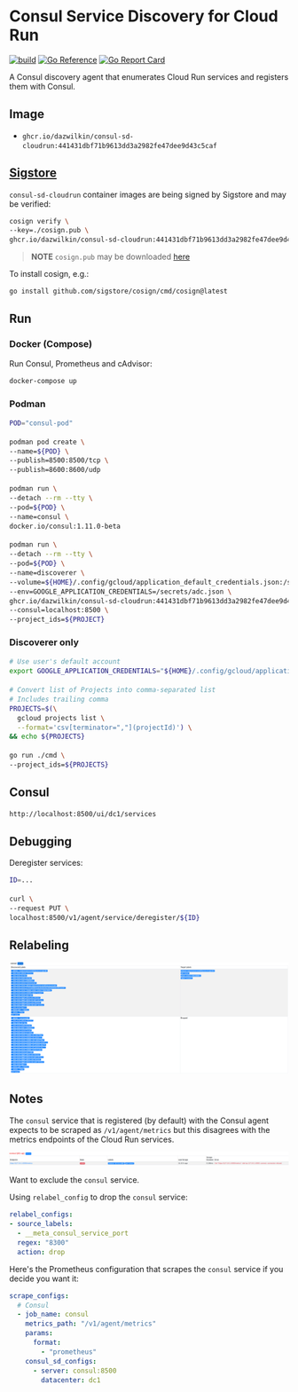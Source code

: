 # Consul Service Discovery for Cloud Run

[![build](https://github.com/DazWilkin/consul-sd-cloudrun/actions/workflows/build.yaml/badge.svg)](https://github.com/DazWilkin/consul-sd-cloudrun/actions/workflows/build.yaml)
[![Go Reference](https://pkg.go.dev/badge/github.com/DazWilkin/consul-sd-cloudrun.svg)](https://pkg.go.dev/github.com/DazWilkin/consul-sd-cloudrun)
[![Go Report Card](https://goreportcard.com/badge/github.com/dazwilkin/consul-sd-cloudrun)](https://goreportcard.com/report/github.com/dazwilkin/consul-sd-cloudrun)

A Consul discovery agent that enumerates Cloud Run services and registers them with Consul.

## Image

+ `ghcr.io/dazwilkin/consul-sd-cloudrun:441431dbf71b9613dd3a2982fe47dee9d43c5caf`

## [Sigstore](https://www.sigstore.dev/)

`consul-sd-cloudrun` container images are being signed by Sigstore and may be verified:

```bash
cosign verify \
--key=./cosign.pub \
ghcr.io/dazwilkin/consul-sd-cloudrun:441431dbf71b9613dd3a2982fe47dee9d43c5caf
```

> **NOTE** `cosign.pub` may be downloaded [here](./cosign.pub)

To install cosign, e.g.:

```bash
go install github.com/sigstore/cosign/cmd/cosign@latest
```

## Run

### Docker (Compose)

Run Consul, Prometheus and cAdvisor:

```bash
docker-compose up
```

### Podman

```bash
POD="consul-pod"

podman pod create \
--name=${POD} \
--publish=8500:8500/tcp \
--publish=8600:8600/udp 

podman run \
--detach --rm --tty \
--pod=${POD} \
--name=consul \
docker.io/consul:1.11.0-beta

podman run \
--detach --rm --tty \
--pod=${POD} \
--name=discoverer \
--volume=${HOME}/.config/gcloud/application_default_credentials.json:/secrets/adc.json \
--env=GOOGLE_APPLICATION_CREDENTIALS=/secrets/adc.json \
ghcr.io/dazwilkin/consul-sd-cloudrun:441431dbf71b9613dd3a2982fe47dee9d43c5caf \
--consul=localhost:8500 \
--project_ids=${PROJECT}
```

### Discoverer only

```bash
# Use user's default account
export GOOGLE_APPLICATION_CREDENTIALS="${HOME}/.config/gcloud/application_default_credentials.json"

# Convert list of Projects into comma-separated list
# Includes trailing comma
PROJECTS=$(\
  gcloud projects list \
  --format='csv[terminator=","](projectId)') \
&& echo ${PROJECTS}

go run ./cmd \
--project_ids=${PROJECTS}
```

## Consul

```bash
http://localhost:8500/ui/dc1/services
```


## Debugging

Deregister services:

```bash
ID=...

curl \
--request PUT \
localhost:8500/v1/agent/service/deregister/${ID}
```

## Relabeling

![relabeling](/images/relabeling.png)

## Notes

The `consul` service that is registered (by default) with the Consul agent expects to be scraped as `/v1/agent/metrics` but this disagrees with the metrics endpoints of the Cloud Run services.

![`consul` service](/images/consulservice.png)

Want to exclude the `consul` service.

Using `relabel_config` to drop the `consul` service:

```YAML
relabel_configs:
- source_labels:
  - __meta_consul_service_port
  regex: "8300"
  action: drop
```

Here's the Prometheus configuration that scrapes the `consul` service if you decide you want it:

```YAML
scrape_configs:
  # Consul
  - job_name: consul
    metrics_path: "/v1/agent/metrics"
    params:
      format:
        - "prometheus"
    consul_sd_configs:
      - server: consul:8500
        datacenter: dc1
```